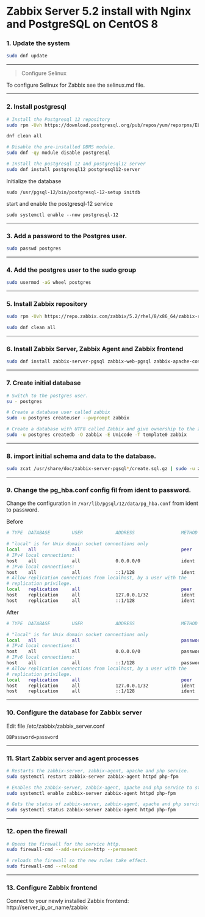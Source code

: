 # Zabbix Server 5.2 install with Nginx and PostgreSQL on CentOS 8

### 1. Update the system

```bash
sudo dnf update
```

--------

> Configure Selinux

To configure Selinux for Zabbix see the selinux.md file.

------

### 2. Install postgresql

```bash
# Install the Postgresql 12 repository
sudo rpm -Uvh https://download.postgresql.org/pub/repos/yum/reporpms/EL-8-x86_64/pgdg-redhat-repo-latest.noarch.rpm

dnf clean all

# Disable the pre-installed DBMS module.
sudo dnf -qy module disable postgresql

# Install the postgresql 12 and postgresql12 server
sudo dnf install postgresql12 postgresql12-server
```

Initialize the database

```
sudo /usr/pgsql-12/bin/postgresql-12-setup initdb
```

start and enable the postgresql-12 service

```
sudo systemctl enable --now postgresql-12
```

--------

### 3. Add a password to the Postgres user.

```bash
sudo passwd postgres
```

--------

### 4. Add the postgres user to the sudo group

```bash
sudo usermod -aG wheel postgres
```

--------

### 5. Install Zabbix repository

```bash
sudo rpm -Uvh https://repo.zabbix.com/zabbix/5.2/rhel/8/x86_64/zabbix-release-5.2-1.el8.noarch.rpm

sudo dnf clean all
```

--------

### 6. Install Zabbix Server, Zabbix Agent and Zabbix frontend

```bash
sudo dnf install zabbix-server-pgsql zabbix-web-pgsql zabbix-apache-conf zabbix-agent
```

--------

### 7. Create initial database

```bash
# Switch to the postgres user.
su - postgres

# Create a database user called zabbix
sudo -u postgres createuser --pwprompt zabbix

# Create a database with UTF8 called Zabbix and give ownership to the zabbix user created before
sudo -u postgres createdb -O zabbix -E Unicode -T template0 zabbix
```

--------

### 8. import initial schema and data to the database.

```bash
sudo zcat /usr/share/doc/zabbix-server-pgsql*/create.sql.gz | sudo -u zabbix psql zabbix
```

--------

### 9. Change the pg_hba.conf config fil from ident to password.

Change the configuration in `/var/lib/pgsql/12/data/pg_hba.conf` from ident to password.

Before
```bash
# TYPE  DATABASE        USER            ADDRESS                 METHOD

# "local" is for Unix domain socket connections only
local   all             all                                     peer
# IPv4 local connections:
host    all             all             0.0.0.0/0               ident
# IPv6 local connections:
host    all             all             ::1/128                 ident
# Allow replication connections from localhost, by a user with the
# replication privilege.
local   replication     all                                     peer
host    replication     all             127.0.0.1/32            ident
host    replication     all             ::1/128                 ident
```

After
```bash
# TYPE  DATABASE        USER            ADDRESS                 METHOD

# "local" is for Unix domain socket connections only
local   all             all                                     password
# IPv4 local connections:
host    all             all             0.0.0.0/0               password
# IPv6 local connections:
host    all             all             ::1/128                 password
# Allow replication connections from localhost, by a user with the
# replication privilege.
local   replication     all                                     peer
host    replication     all             127.0.0.1/32            ident
host    replication     all             ::1/128                 ident
```

------

### 10. Configure the database for Zabbix server

Edit file /etc/zabbix/zabbix_server.conf

```
DBPassword=password
```

--------

### 11. Start Zabbix server and agent processes

```bash
# Restarts the zabbix-server, zabbix-agent, apache and php service.
sudo systemctl restart zabbix-server zabbix-agent httpd php-fpm

# Enables the zabbix-server, zabbix-agent, apache and php service to start automatically after a reboot.
sudo systemctl enable zabbix-server zabbix-agent httpd php-fpm

# Gets the status of zabbix-server, zabbix-agent, apache and php service.
sudo systemctl status zabbix-server zabbix-agent httpd php-fpm
```

--------

### 12. open the firewall

```bash
# Opens the firewall for the service http.
sudo firewall-cmd --add-service=http --permanent

# reloads the firewall so the new rules take effect.
sudo firewall-cmd --reload
```

--------

### 13. Configure Zabbix frontend

Connect to your newly installed Zabbix frontend: http://server_ip_or_name/zabbix